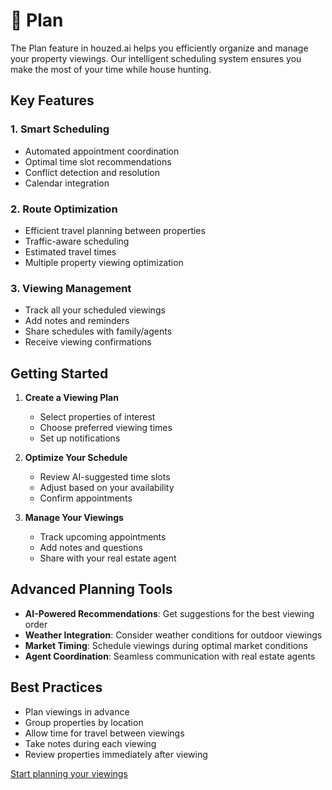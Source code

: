 # 📅 Plan

The Plan feature in houzed.ai helps you efficiently organize and manage your property viewings. Our intelligent scheduling system ensures you make the most of your time while house hunting.

## Key Features

### 1. Smart Scheduling
- Automated appointment coordination
- Optimal time slot recommendations
- Conflict detection and resolution
- Calendar integration

### 2. Route Optimization
- Efficient travel planning between properties
- Traffic-aware scheduling
- Estimated travel times
- Multiple property viewing optimization

### 3. Viewing Management
- Track all your scheduled viewings
- Add notes and reminders
- Share schedules with family/agents
- Receive viewing confirmations

## Getting Started

1. **Create a Viewing Plan**
   - Select properties of interest
   - Choose preferred viewing times
   - Set up notifications

2. **Optimize Your Schedule**
   - Review AI-suggested time slots
   - Adjust based on your availability
   - Confirm appointments

3. **Manage Your Viewings**
   - Track upcoming appointments
   - Add notes and questions
   - Share with your real estate agent

## Advanced Planning Tools

- **AI-Powered Recommendations**: Get suggestions for the best viewing order
- **Weather Integration**: Consider weather conditions for outdoor viewings
- **Market Timing**: Schedule viewings during optimal market conditions
- **Agent Coordination**: Seamless communication with real estate agents

## Best Practices

- Plan viewings in advance
- Group properties by location
- Allow time for travel between viewings
- Take notes during each viewing
- Review properties immediately after viewing

[Start planning your viewings](#) 